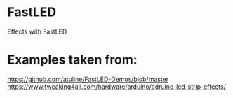 # FastLED
Effects with FastLED

# Examples taken from:
https://github.com/atuline/FastLED-Demos/blob/master
https://www.tweaking4all.com/hardware/arduino/adruino-led-strip-effects/
